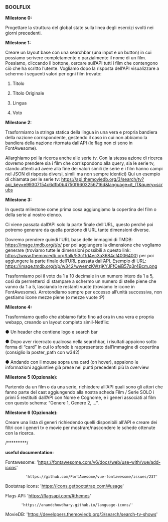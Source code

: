 ### BOOLFLIX

**Milestone 0:**

Progettare la struttura del global state sulla linea degli esercizi svolti nei giorni precedenti.


**Milestone 1:**

Creare un layout base con una searchbar (una input e un button) in cui possiamo scrivere completamente o parzialmente il nome di un film. Possiamo, cliccando il bottone, cercare sull’API tutti i film che contengono ciò che ha scritto l’utente. Vogliamo dopo la risposta dell’API visualizzare a schermo i seguenti valori per ogni film trovato:
1. Titolo

2. Titolo Originale 

3. Lingua

4. Voto


**Milestone 2:**

Trasformiamo la stringa statica della lingua in una vera e propria bandiera della nazione corrispondente, gestendo il caso in cui non abbiamo la bandiera della nazione ritornata dall’API (le flag non ci sono in FontAwesome).

Allarghiamo poi la ricerca anche alle serie tv. Con la stessa azione di ricerca dovremo prendere sia i film che corrispondono alla query, sia le serie tv, stando attenti ad avere alla fine dei valori simili (le serie e i film hanno campi nel JSON di risposta diversi, simili ma non sempre identici)
Qui un esempio di chiamata per le serie tv:
https://api.themoviedb.org/3/search/tv?api_key=e99307154c6dfb0b4750f6603256716d&language=it_IT&query=scrubs


**Milestone 3:**

In questa milestone come prima cosa aggiungiamo la copertina del film o della serie al nostro elenco. 

Ci viene passata dall’API solo la parte finale dell’URL, questo perché poi potremo generare da quella porzione di URL tante dimensioni diverse.

Dovremo prendere quindi l’URL base delle immagini di TMDB: https://image.tmdb.org/t/p/ per poi aggiungere la dimensione che vogliamo generare (troviamo tutte le dimensioni possibili a questo link: https://www.themoviedb.org/talk/53c11d4ec3a3684cf4006400) per poi aggiungere la parte finale dell’URL passata dall’API.
Esempio di URL:
https://image.tmdb.org/t/p/w342/wwemzKWzjKYJFfCeiB57q3r4Bcm.png

    
Trasformiamo poi il voto da 1 a 10 decimale in un numero intero da 1 a 5, così da permetterci di stampare a schermo un numero di stelle piene che vanno da 1 a 5, lasciando le restanti vuote (troviamo le icone in FontAwesome).
Arrotondiamo sempre per eccesso all’unità successiva, non gestiamo icone mezze piene (o mezze vuote :P)


**Milestone 4:**

Trasformiamo quello che abbiamo fatto fino ad ora in una vera e propria webapp, creando un layout completo simil-Netflix:

● Un header che contiene logo e search bar

● Dopo aver ricercato qualcosa nella searchbar, i risultati appaiono sotto forma
di “card” in cui lo sfondo è rappresentato dall’immagine di copertina (consiglio
la poster_path con w342)

● Andando con il mouse sopra una card (on hover), appaiono le informazioni
aggiuntive già prese nei punti precedenti più la overview


**Milestone 5 (Opzionale):**

Partendo da un film o da una serie, richiedere all'API quali sono gli attori che fanno parte del cast aggiungendo alla nostra scheda Film / Serie SOLO i primi 5 restituiti dall’API con Nome e Cognome, e i generi associati al film con questo schema: “Genere 1, Genere 2, ...”.


**Milestone 6 (Opzionale):**

Creare una lista di generi richiedendo quelli disponibili all'API e creare dei filtri con i generi tv e movie per mostrare/nascondere le schede ottenute con la ricerca.

/*********/

**useful documentation:**

Fontawesome: 'https://fontawesome.com/v6/docs/web/use-with/vue/add-icons'

             'https://github.com/FortAwesome/vue-fontawesome/issues/237'


Bootstrap icons: 'https://icons.getbootstrap.com/#usage'


Flags API: 'https://flagsapi.com/#themes'

           'https://anandchowdhary.github.io/language-icons/'


MovieDB: 'https://developers.themoviedb.org/3/search/search-tv-shows'

